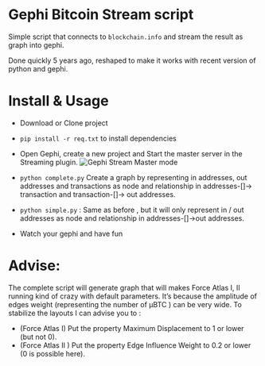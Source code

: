 # Gephi Bitcoin Stream script
Simple script that connects to `blockchain.info` and stream the result as graph into gephi.

Done quickly 5 years ago, reshaped to make it works with recent version of python and gephi.

# Install & Usage

* Download or Clone project
* `pip install -r req.txt`  to install dependencies
* Open Gephi, create a new project and Start the master server in the Streaming plugin.
![Gephi Stream Master mode](http://matthieu-totet.fr/Koumin/wp-content/uploads/2013/07/ScreenHunter_01-Jul.-30-08.39.jpg "Master mode")

* `python complete.py` Create a graph by representing in addresses, out addresses and transactions as node and relationship in addresses-[]-> transaction and transaction-[]-> out addresses.
* `python simple.py` : Same as before , but it will only represent in / out addresses as node and relationship in addresses-[]->out addresses.
* Watch your gephi and have fun

# Advise:

The complete script will generate graph that will makes Force Atlas I, II running kind of crazy with default parameters. It’s because the amplitude of edges weight (representing the number of µBTC ) can be very wide. To stabilize the layouts I can advise you to :

* (Force Atlas I) Put the property Maximum Displacement to 1 or lower (but not 0).
* (Force Atlas II ) Put the property Edge Influence Weight to  0.2 or lower (0 is possible here).

